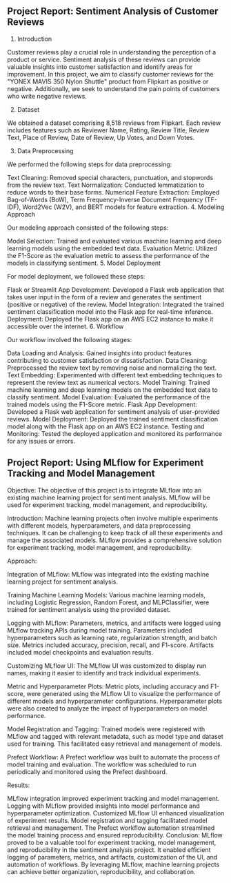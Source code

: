 

## Project Report: Sentiment Analysis of Customer Reviews

1. Introduction

Customer reviews play a crucial role in understanding the perception of a product or service. Sentiment analysis of these reviews can provide valuable insights into customer satisfaction and identify areas for improvement. In this project, we aim to classify customer reviews for the "YONEX MAVIS 350 Nylon Shuttle" product from Flipkart as positive or negative. Additionally, we seek to understand the pain points of customers who write negative reviews.

2. Dataset

We obtained a dataset comprising 8,518 reviews from Flipkart. Each review includes features such as Reviewer Name, Rating, Review Title, Review Text, Place of Review, Date of Review, Up Votes, and Down Votes.

3. Data Preprocessing

We performed the following steps for data preprocessing:

Text Cleaning: Removed special characters, punctuation, and stopwords from the review text.
Text Normalization: Conducted lemmatization to reduce words to their base forms.
Numerical Feature Extraction: Employed Bag-of-Words (BoW), Term Frequency-Inverse Document Frequency (TF-IDF), Word2Vec (W2V), and BERT models for feature extraction.
4. Modeling Approach

Our modeling approach consisted of the following steps:

Model Selection: Trained and evaluated various machine learning and deep learning models using the embedded text data.
Evaluation Metric: Utilized the F1-Score as the evaluation metric to assess the performance of the models in classifying sentiment.
5. Model Deployment

For model deployment, we followed these steps:

Flask or Streamlit App Development: Developed a Flask web application that takes user input in the form of a review and generates the sentiment (positive or negative) of the review.
Model Integration: Integrated the trained sentiment classification model into the Flask app for real-time inference.
Deployment: Deployed the Flask app on an AWS EC2 instance to make it accessible over the internet.
6. Workflow

Our workflow involved the following stages:

Data Loading and Analysis: Gained insights into product features contributing to customer satisfaction or dissatisfaction.
Data Cleaning: Preprocessed the review text by removing noise and normalizing the text.
Text Embedding: Experimented with different text embedding techniques to represent the review text as numerical vectors.
Model Training: Trained machine learning and deep learning models on the embedded text data to classify sentiment.
Model Evaluation: Evaluated the performance of the trained models using the F1-Score metric.
Flask App Development: Developed a Flask web application for sentiment analysis of user-provided reviews.
Model Deployment: Deployed the trained sentiment classification model along with the Flask app on an AWS EC2 instance.
Testing and Monitoring: Tested the deployed application and monitored its performance for any issues or errors.

## Project Report: Using MLflow for Experiment Tracking and Model Management

Objective:
The objective of this project is to integrate MLflow into an existing machine learning project for sentiment analysis. MLflow will be used for experiment tracking, model management, and reproducibility.

Introduction:
Machine learning projects often involve multiple experiments with different models, hyperparameters, and data preprocessing techniques. It can be challenging to keep track of all these experiments and manage the associated models. MLflow provides a comprehensive solution for experiment tracking, model management, and reproducibility.

Approach:

Integration of MLflow: MLflow was integrated into the existing machine learning project for sentiment analysis.

Training Machine Learning Models: Various machine learning models, including Logistic Regression, Random Forest, and MLPClassifier, were trained for sentiment analysis using the provided dataset.

Logging with MLflow: Parameters, metrics, and artifacts were logged using MLflow tracking APIs during model training. Parameters included hyperparameters such as learning rate, regularization strength, and batch size. Metrics included accuracy, precision, recall, and F1-score. Artifacts included model checkpoints and evaluation results.

Customizing MLflow UI: The MLflow UI was customized to display run names, making it easier to identify and track individual experiments.

Metric and Hyperparameter Plots: Metric plots, including accuracy and F1-score, were generated using the MLflow UI to visualize the performance of different models and hyperparameter configurations. Hyperparameter plots were also created to analyze the impact of hyperparameters on model performance.

Model Registration and Tagging: Trained models were registered with MLflow and tagged with relevant metadata, such as model type and dataset used for training. This facilitated easy retrieval and management of models.

Prefect Workflow: A Prefect workflow was built to automate the process of model training and evaluation. The workflow was scheduled to run periodically and monitored using the Prefect dashboard.

Results:

MLflow integration improved experiment tracking and model management.
Logging with MLflow provided insights into model performance and hyperparameter optimization.
Customized MLflow UI enhanced visualization of experiment results.
Model registration and tagging facilitated model retrieval and management.
The Prefect workflow automation streamlined the model training process and ensured reproducibility.
Conclusion:
MLflow proved to be a valuable tool for experiment tracking, model management, and reproducibility in the sentiment analysis project. It enabled efficient logging of parameters, metrics, and artifacts, customization of the UI, and automation of workflows. By leveraging MLflow, machine learning projects can achieve better organization, reproducibility, and collaboration.
